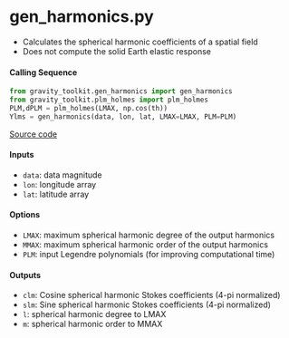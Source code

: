 gen_harmonics.py
================

 - Calculates the spherical harmonic coefficients of a spatial field   
 - Does not compute the solid Earth elastic response  
    
#### Calling Sequence
```python
from gravity_toolkit.gen_harmonics import gen_harmonics
from gravity_toolkit.plm_holmes import plm_holmes
PLM,dPLM = plm_holmes(LMAX, np.cos(th))
Ylms = gen_harmonics(data, lon, lat, LMAX=LMAX, PLM=PLM)
```
[Source code](https://github.com/tsutterley/read-GRACE-harmonics/blob/master/gravity_toolkit/gen_harmonics.py)

#### Inputs
 - `data`: data magnitude
 - `lon`: longitude array
 - `lat`: latitude array

#### Options
 - `LMAX`:  maximum spherical harmonic degree of the output harmonics  
 - `MMAX`: maximum spherical harmonic order of the output harmonics  
 - `PLM`: input Legendre polynomials (for improving computational time)

#### Outputs
 - `clm`: Cosine spherical harmonic Stokes coefficients (4-pi normalized)
 - `slm`: Sine spherical harmonic Stokes coefficients (4-pi normalized)
 - `l`: spherical harmonic degree to LMAX
 - `m`: spherical harmonic order to MMAX
